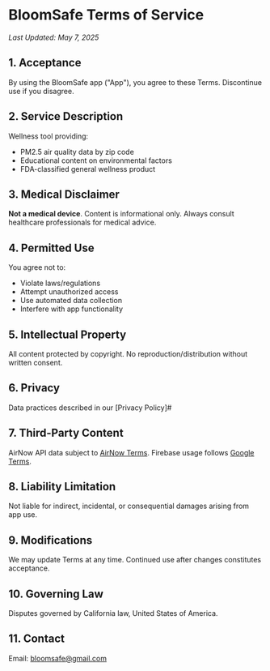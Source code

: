 # BloomSafe Terms of Service  
*Last Updated: May 7, 2025*

## 1. Acceptance  
By using the BloomSafe app ("App"), you agree to these Terms. Discontinue use if you disagree.

## 2. Service Description  
Wellness tool providing:  
- PM2.5 air quality data by zip code  
- Educational content on environmental factors  
- FDA-classified general wellness product  

## 3. Medical Disclaimer  
**Not a medical device**. Content is informational only. Always consult healthcare professionals for medical advice.

## 4. Permitted Use  
You agree not to:  
- Violate laws/regulations  
- Attempt unauthorized access  
- Use automated data collection  
- Interfere with app functionality  

## 5. Intellectual Property  
All content protected by copyright. No reproduction/distribution without written consent.

## 6. Privacy  
Data practices described in our [Privacy Policy]#

## 7. Third-Party Content  
AirNow API data subject to [AirNow Terms](https://www.airnowtech.org/privacy.cfm). Firebase usage follows [Google Terms](https://firebase.google.com/support/privacy).

## 8. Liability Limitation  
Not liable for indirect, incidental, or consequential damages arising from app use.

## 9. Modifications  
We may update Terms at any time. Continued use after changes constitutes acceptance.

## 10. Governing Law  
Disputes governed by California law, United States of America.

## 11. Contact  
Email: [bloomsafe@gmail.com](mailto:bloomsafe@gmail.com)
